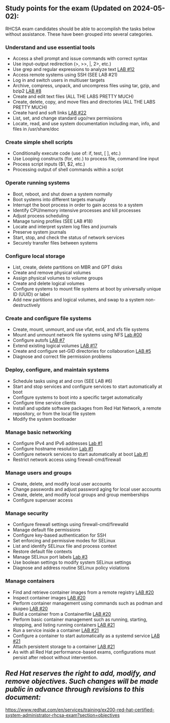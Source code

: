 ## Study points for the exam (Updated on 2024-05-02):
RHCSA exam candidates should be able to accomplish the tasks below without assistance. These have been grouped into several categories.

### Understand and use essential tools
- Access a shell prompt and issue commands with correct syntax
- Use input-output redirection (>, >>, |, 2>, etc.)
- Use grep and regular expressions to analyze text <a href="https://github.com/RedHatRanger/rhcsa9vagrant/blob/main/rhcsa-practice-questions/12_grep_search_string_and_redirect.md">LAB #12</a>
- Access remote systems using SSH (SEE LAB #21)
- Log in and switch users in multiuser targets
- Archive, compress, unpack, and uncompress files using tar, gzip, and bzip2 <a href="https://github.com/RedHatRanger/rhcsa9vagrant/blob/main/rhcsa-practice-questions/08_tar_bz2_tar_tgz_archive.md">LAB #8</a>
- Create and edit text files (ALL THE LABS PRETTY MUCH)
- Create, delete, copy, and move files and directories (ALL THE LABS PRETTY MUCH)
- Create hard and soft links <a href="https://github.com/RedHatRanger/rhcsa9vagrant/blob/main/rhcsa-practice-questions/22_soft_links.md">LAB #22</a>
- List, set, and change standard ugo/rwx permissions
- Locate, read, and use system documentation including man, info, and files in /usr/share/doc

### Create simple shell scripts
- Conditionally execute code (use of: if, test, [ ], etc.)
- Use Looping constructs (for, etc.) to process file, command line input
- Process script inputs ($1, $2, etc.)
- Processing output of shell commands within a script

### Operate running systems
- Boot, reboot, and shut down a system normally
- Boot systems into different targets manually
- Interrupt the boot process in order to gain access to a system
- Identify CPU/memory intensive processes and kill processes
- Adjust process scheduling
- Manage tuning profiles (SEE LAB #18)
- Locate and interpret system log files and journals
- Preserve system journals
- Start, stop, and check the status of network services
- Securely transfer files between systems

### Configure local storage
- List, create, delete partitions on MBR and GPT disks
- Create and remove physical volumes
- Assign physical volumes to volume groups
- Create and delete logical volumes
- Configure systems to mount file systems at boot by universally unique ID (UUID) or label
- Add new partitions and logical volumes, and swap to a system non-destructively

### Create and configure file systems
- Create, mount, unmount, and use vfat, ext4, and xfs file systems
- Mount and unmount network file systems using NFS <a href="https://github.com/RedHatRanger/rhcsa9vagrant/blob/main/rhcsa-practice-questions/00_ansible-nfs_server_configuring.md">Lab #00</a>
- Configure autofs <a href="https://github.com/RedHatRanger/rhcsa9vagrant/blob/main/rhcsa-practice-questions/07_autofs_configuring.md">LAB #7</a>
- Extend existing logical volumes <a href="https://github.com/RedHatRanger/rhcsa9vagrant/blob/main/rhcsa-practice-questions/17_reduce_or_extend_a_logical_volume%20_size.md">LAB #17</a>
- Create and configure set-GID directories for collaboration <a href="https://github.com/RedHatRanger/rhcsa9vagrant/blob/main/rhcsa-practice-questions/05_shared_directory_setup.md">LAB #5</a>
- Diagnose and correct file permission problems

### Deploy, configure, and maintain systems
- Schedule tasks using at and cron (SEE LAB #6)
- Start and stop services and configure services to start automatically at boot
- Configure systems to boot into a specific target automatically
- Configure time service clients
- Install and update software packages from Red Hat Network, a remote repository, or from the local file system
- Modify the system bootloader

### Manage basic networking
- Configure IPv4 and IPv6 addresses <a href="https://github.com/RedHatRanger/rhcsa9vagrant/blob/main/rhcsa-practice-questions/01_setup_network_parameters_and_set_hostname.md">Lab #1</a>
- Configure hostname resolution <a href="https://github.com/RedHatRanger/rhcsa9vagrant/blob/main/rhcsa-practice-questions/01_setup_network_parameters_and_set_hostname.md">Lab #1</a>
- Configure network services to start automatically at boot <a href="https://github.com/RedHatRanger/rhcsa9vagrant/blob/main/rhcsa-practice-questions/01_setup_network_parameters_and_set_hostname.md">Lab #1</a>
- Restrict network access using firewall-cmd/firewall

### Manage users and groups
- Create, delete, and modify local user accounts
- Change passwords and adjust password aging for local user accounts
- Create, delete, and modify local groups and group memberships
- Configure superuser access

### Manage security
- Configure firewall settings using firewall-cmd/firewalld
- Manage default file permissions
- Configure key-based authentication for SSH
- Set enforcing and permissive modes for SELinux
- List and identify SELinux file and process context
- Restore default file contexts
- Manage SELinux port labels <a href="https://github.com/RedHatRanger/rhcsa9vagrant/blob/main/rhcsa-practice-questions/03_selinux_fix_add_port_82.md">Lab #3</a>
- Use boolean settings to modify system SELinux settings
- Diagnose and address routine SELinux policy violations

### Manage containers
- Find and retrieve container images from a remote registry <a href="https://github.com/RedHatRanger/rhcsa9vagrant/blob/main/rhcsa-practice-questions/20_container_building.md">LAB #20</a>
- Inspect container images <a href="https://github.com/RedHatRanger/rhcsa9vagrant/blob/main/rhcsa-practice-questions/20_container_building.md">LAB #20</a>
- Perform container management using commands such as podman and skopeo <a href="https://github.com/RedHatRanger/rhcsa9vagrant/blob/main/rhcsa-practice-questions/20_container_building.md">LAB #20</a>
- Build a container from a Containerfile <a href="https://github.com/RedHatRanger/rhcsa9vagrant/blob/main/rhcsa-practice-questions/20_container_building.md">LAB #20</a>
- Perform basic container management such as running, starting, stopping, and listing running containers <a href="https://github.com/RedHatRanger/rhcsa9vagrant/blob/main/rhcsa-practice-questions/21_container_service.md">LAB #21</a>
- Run a service inside a container <a href="https://github.com/RedHatRanger/rhcsa9vagrant/blob/main/rhcsa-practice-questions/21_container_service.md">LAB #21</a>
- Configure a container to start automatically as a systemd service <a href="https://github.com/RedHatRanger/rhcsa9vagrant/blob/main/rhcsa-practice-questions/21_container_service.md">LAB #21</a>
- Attach persistent storage to a container <a href="https://github.com/RedHatRanger/rhcsa9vagrant/blob/main/rhcsa-practice-questions/21_container_service.md">LAB #21</a>
- As with all Red Hat performance-based exams, configurations must persist after reboot without intervention. 

## ***Red Hat reserves the right to add, modify, and remove objectives. Such changes will be made public in advance through revisions to this document:***
https://www.redhat.com/en/services/training/ex200-red-hat-certified-system-administrator-rhcsa-exam?section=objectives
